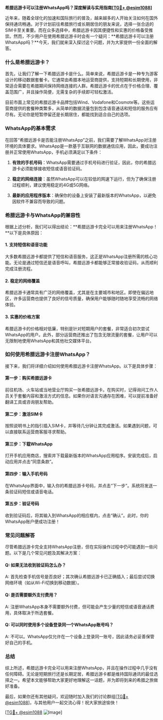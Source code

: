 **希腊远游卡可以注册WhatsApp吗？深度解读与实用指南[[TG💪+ @esim1088](https://t.me/s/esim1088)]**

近年来，随着全球化的加速和国际旅行的普及，越来越多的人开始关注如何在国外保持通讯畅通。对于计划前往希腊旅行或长期居住的朋友来说，选择一张合适的SIM卡至关重要。而在众多选择中，希腊远游卡因其便捷性和实惠的价格备受推崇。然而，不少用户在使用希腊远游卡时会有一个疑问：**希腊远游卡可以注册WhatsApp吗？**今天，我们就来深入探讨这个问题，并为大家提供一份全面的解答。

### 什么是希腊远游卡？

首先，让我们了解一下希腊远游卡是什么。简单来说，希腊远游卡是一种专为游客设计的移动数据套餐卡。它通常由希腊本地运营商提供，支持短期和长期使用，非常适合需要在希腊期间保持网络连接的人群。希腊远游卡的优点在于价格合理、覆盖范围广，并且操作简便，无需复杂的手续即可轻松激活。

目前市面上常见的希腊远游卡品牌包括Wind、Vodafone和Cosmote等。这些运营商提供的套餐种类繁多，从简单的数据流量包到包含语音通话和短信的服务应有尽有。无论你是短暂停留还是长期居住，都能找到适合自己的选项。

### WhatsApp的基本需求

在回答“希腊远游卡是否能注册WhatsApp”之前，我们需要了解WhatsApp对注册环境的具体要求。WhatsApp是一款基于互联网的数据通信应用，因此，要成功注册并正常使用WhatsApp，手机必须满足以下条件：

1. **有效的手机号码**：WhatsApp需要通过手机号码进行验证，因此，你的希腊远游卡必须能够接收短信或语音验证码。
   
2. **稳定的网络连接**：虽然WhatsApp可以在较低的网速下运行，但为了确保注册过程顺利，建议使用稳定的4G或5G网络。

3. **最新的应用程序版本**：确保你的设备上安装了最新版本的WhatsApp，以避免因软件不兼容而导致的问题。

### 希腊远游卡与WhatsApp的兼容性

根据上述分析，我们可以得出结论：**希腊远游卡完全可以用来注册WhatsApp！**以下是具体原因：

#### 1. 支持短信和语音功能
大多数希腊远游卡都提供了短信和语音服务，这正是WhatsApp注册所需的核心功能。无论是通过短信还是语音呼叫，希腊远游卡都能够正常接收验证码，从而顺利完成注册流程。

#### 2. 稳定的网络覆盖
希腊远游卡通常具有广泛的网络覆盖，尤其是在主要城市和地区。即使在偏远地区，许多运营商也提供了良好的信号质量，确保用户能够随时随地享受流畅的网络体验。

#### 3. 实惠的价格方案
希腊远游卡的价格相对低廉，特别是针对短期用户的套餐，非常适合初次尝试WhatsApp的用户。此外，部分运营商还推出了包含无限流量的套餐，让用户可以无限制地使用WhatsApp和其他社交媒体平台。

### 如何使用希腊远游卡注册WhatsApp？

接下来，我们将详细介绍如何使用希腊远游卡注册WhatsApp。以下是具体步骤：

#### 第一步：购买希腊远游卡
前往机场、火车站或当地营业厅购买一张希腊远游卡。在购买时，记得询问工作人员关于套餐内容和激活方式的信息。如果你对语言沟通存在困难，可以提前准备好翻译工具或咨询朋友帮助。

#### 第二步：激活SIM卡
按照说明书上的指引插入SIM卡，并等待几分钟让其完成激活。如果遇到问题，可以直接联系运营商客服寻求帮助。

#### 第三步：下载WhatsApp
打开手机应用商店，搜索并下载最新版本的WhatsApp应用程序。安装完成后，启动应用并点击“同意条款”。

#### 第四步：输入手机号码
在WhatsApp界面中，输入你的希腊远游卡号码，并点击“下一步”。系统将发送一条验证码短信或语音电话。

#### 第五步：验证号码
收到验证码后，将其输入到WhatsApp的相应框内，点击“确认”。此时，你的WhatsApp账户便成功注册！

### 常见问题解答

尽管希腊远游卡完全支持WhatsApp注册，但在实际操作过程中仍可能遇到一些问题。以下是几个常见问题及其解决方案：

#### Q: 如果无法收到验证码怎么办？
A: 首先检查手机信号是否良好；其次确认希腊远游卡已正确插入；最后尝试切换网络环境（如从Wi-Fi切换到移动数据）。

#### Q: 是否需要额外支付费用？
A: 注册WhatsApp本身不需要额外付费，但可能会产生少量的短信或语音通话费用，具体取决于所选套餐。

#### Q: 可以同时使用多个设备登录同一个WhatsApp账号吗？
A: 不可以。WhatsApp仅允许在一个设备上登录同一账号，因此请务必妥善保管好自己的手机。

### 总结

综上所述，希腊远游卡完全可以用来注册WhatsApp，并且在操作过程中几乎没有任何障碍。无论是短期旅行还是长期定居，希腊远游卡都是维持国际通讯的最佳选择之一。希望本文能够帮助大家更好地理解这一话题，并为即将到来的希腊之旅做好准备。

最后，如果你还有其他疑问，欢迎随时加入我们的讨论群组[[TG💪+ @esim1088](https://t.me/s/esim1088)]，与其他用户一起交流心得！祝大家旅途愉快！

[[TG💪+ @esim1088](https://t.me/s/esim1088) ![Image](https://i.postimg.cc/4NQfJmqS/Snipaste-2025-05-13-00-14-12.png)]